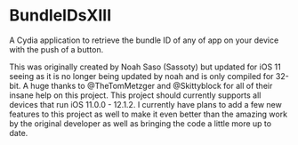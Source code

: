 BundleIDsXIII
=============

A Cydia application to retrieve the bundle ID of any of app on your device with the push of a button.

This was originally created by Noah Saso (Sassoty) but updated for iOS 11 seeing as it is no longer being updated by noah and is only compiled for 32-bit. A huge thanks to @TheTomMetzger and @Skittyblock for all of their insane help on this project. This project should currently supports all devices that run iOS 11.0.0 - 12.1.2. I currently have plans to add a few new features to this project as well to make it even better than the amazing work by the original developer as well as bringing the code a little more up to date.
